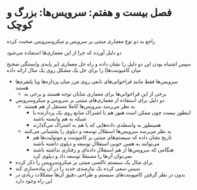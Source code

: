 # فصل بیست و هفتم: سرویس‌ها: بزرگ و کوچک

راجع به دو نوع معماری مبتنی بر سرویس و میکروسرویس صحبت کرده

دو دلیل آورده که چرا از این معماری‌ها استفاده می‌شود

سپس اشتباه بودن این دو دلیل را نشان داده و راه حل معماری (بر پایه‌ی وابستگی صحیح میان کامپوننت‌ها) را برای حل یک مشکل روی یک مثال ارائه داده

- سرویس‌ها فقط مانند فراخوانی‌های تابعی روی مرز میان پردازه‌ها ویا پلتفرم‌ها هستند
    - برخی از این فراخوانی‌ها برای معماری شایان توجه هستند و برخی نه
- دو دلیل برای استفاده از معماری‌های مبتنی بر سرویس و میکروسرویس
    - به نظر می‌رسد سرویس‌ها کاملا مستقل از هم هستند
        - اینطور نیست چون ممکن است هنوز هم با اشتراک منابع روی یک پردازنده یا شبکه به هم وابسته باشند
        - همینطور به واسطه‌ی داده‌هایی که با هم به اشتراک می‌گذارند
    - به نظر می‌رسد سرویس‌ها استقلال توسعه و دپلوی را پشتیبانی می‌کنند
        - تاریخ نشان داده که سیستم‌های مبتنی بر کامپوننت و مونولیت‌ها هم می‌توانند به همین خوبی استقلال توسعه و دپلوی داشته باشند
        - هنگامی که سرویس‌ها از هم استقلال داده‌ای و رفتاری نداشته باشند نمی‌توان آن‌ها را مستقلا توسعه داد و دپلوی کرد
- برای مثال یک سیستم تاکسی مبتنی بر میکروسرویس را ذکر کرده
- سپس سعی کرده یک نیازمندی جدید را در آن پیاده‌سازی کند
- بدون در نظر گرفتن کامپوننت‌های سیستم و طراحی دقیق آن‌ها مشکلات زیادی در این راه وجود دارد